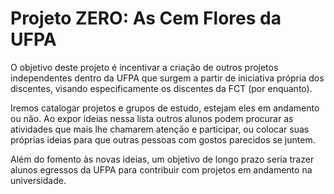 # Projeto ZERO: As Cem Flores da UFPA

O objetivo deste projeto é incentivar a criação de outros projetos independentes dentro da UFPA que surgem a partir de iniciativa própria dos discentes, visando especificamente os discentes da FCT (por enquanto). 

Iremos catalogar projetos e grupos de estudo, estejam eles em andamento ou não. Ao expor ideias nessa lista outros alunos podem procurar as atividades que mais lhe chamarem atenção e participar, ou colocar suas próprias ideias para que outras pessoas com gostos parecidos se juntem.

Além do fomento às novas ideias, um objetivo de longo prazo seria trazer alunos egressos da UFPA para contribuir com projetos em andamento na universidade.

